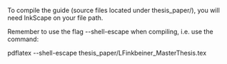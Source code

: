 To compile the guide (source files located under thesis_paper/), you will need
InkScape on your file path.

Remember to use the flag --shell-escape when compiling, i.e. use the command:

pdflatex --shell-escape thesis_paper/LFinkbeiner_MasterThesis.tex